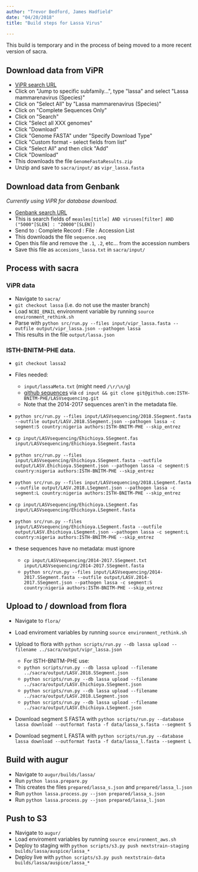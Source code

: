 ```yaml
---
author: "Trevor Bedford, James Hadfield"
date: "04/20/2018"
title: "Build steps for Lassa Virus"

---
```


This build is temporary and in the process of being moved to a more recent version of sacra.

## Download data from ViPR

* [ViPR search URL](https://www.viprbrc.org/brc/vipr_genome_search.spg?method=ShowCleanSearch&decorator=arena)
* Click on "Jump to specific subfamily...", type "lassa" and select "Lassa mammarenavirus (Species)"
* Click on "Select All" by "Lassa mammarenavirus (Species)"
* Click on "Complete Sequences Only"
* Click on "Search"
* Click "Select all XXX genomes"
* Click "Download"
* Click "Genome FASTA" under "Specify Download Type"
* Click "Custom format - select fields from list"
* Click "Select All" and then click "Add"
* Click "Download"
* This downloads the file `GenomeFastaResults.zip`
* Unzip and save to `sacra/input/` as `vipr_lassa.fasta`

## Download data from Genbank

_Currently using ViPR for database download._

* [Genbank search URL](https://www.ncbi.nlm.nih.gov/nuccore/?term=lassa%5Btitle%5D+AND+viruses%5Bfilter%5D+AND+("2000"%5BSLEN%5D+%3A+"20000"%5BSLEN%5D))
* This is search fields of `measles[title] AND viruses[filter] AND ("5000"[SLEN] : "20000"[SLEN])`
* Send to : Complete Record : File : Accession List
* This downloads the file `sequence.seq`
* Open this file and remove the `.1`, `.2`, etc... from the accession numbers
* Save this file as `accesions_lassa.txt` in `sacra/input/`

## Process with sacra

### ViPR data

* Navigate to `sacra/`
* `git checkout lassa` (i.e. do not use the master branch)
* Load `NCBI_EMAIL` environment variable by running `source environment_rethink.sh`
* Parse with `python src/run.py --files input/vipr_lassa.fasta --outfile output/vipr_lassa.json --pathogen lassa`
* This results in the file `output/lassa.json`

### ISTH-BNITM-PHE data.
* `git checkout lassa2`
* Files needed:
  * `input/lassaMeta.txt` (might need `/\r/\n/g`)
  * [github sequences](https://github.com/ISTH-BNITM-PHE/LASVsequencing) via `cd input && git clone git@github.com:ISTH-BNITM-PHE/LASVsequencing.git`
  * Note that the 2014-2017 sequences aren't in the metadata file.
* `python src/run.py --files input/LASVsequencing/2018.SSegment.fasta --outfile output/LASV.2018.SSegment.json --pathogen lassa -c segment:S country:nigeria authors:ISTH-BNITM-PHE --skip_entrez`
* `cp input/LASVsequencing/Ehichioya.SSegment.fas input/LASVsequencing/Ehichioya.SSegment.fasta`
* `python src/run.py --files input/LASVsequencing/Ehichioya.SSegment.fasta --outfile output/LASV.Ehichioya.SSegment.json --pathogen lassa -c segment:S country:nigeria authors:ISTH-BNITM-PHE --skip_entrez`

* `python src/run.py --files input/LASVsequencing/2018.LSegment.fasta --outfile output/LASV.2018.LSegment.json --pathogen lassa -c segment:L country:nigeria authors:ISTH-BNITM-PHE --skip_entrez`
* `cp input/LASVsequencing/Ehichioya.LSegment.fas input/LASVsequencing/Ehichioya.LSegment.fasta`
* `python src/run.py --files input/LASVsequencing/Ehichioya.LSegment.fasta --outfile output/LASV.Ehichioya.LSegment.json --pathogen lassa -c segment:L country:nigeria authors:ISTH-BNITM-PHE --skip_entrez`

* these sequences have no metadata: must ignore
  * `cp input/LASVsequencing/2014-2017.SSegment.txt input/LASVsequencing/2014-2017.SSegment.fasta`
  * `python src/run.py --files input/LASVsequencing/2014-2017.SSegment.fasta --outfile output/LASV.2014-2017.SSegment.json --pathogen lassa -c segment:S country:nigeria authors:ISTH-BNITM-PHE --skip_entrez`



## Upload to / download from flora

* Navigate to `flora/`
* Load enviroment variables by running `source environment_rethink.sh`
* Upload to flora with `python scripts/run.py --db lassa upload --filename ../sacra/output/vipr_lassa.json`
  * For ISTH-BNITM-PHE use:
  * `python scripts/run.py --db lassa upload --filename ../sacra/output/LASV.2018.SSegment.json`
  * `python scripts/run.py --db lassa upload --filename ../sacra/output/LASV.Ehichioya.SSegment.json`
  * `python scripts/run.py --db lassa upload --filename ../sacra/output/LASV.2018.LSegment.json`
  * `python scripts/run.py --db lassa upload --filename ../sacra/output/LASV.Ehichioya.LSegment.json`

* Download segment S FASTA with `python scripts/run.py --database lassa download --outformat fasta -f data/lassa_s.fasta --segment S`
* Download segment L FASTA with `python scripts/run.py --database lassa download --outformat fasta -f data/lassa_l.fasta --segment L`

## Build with augur

* Navigate to `augur/builds/lassa/`
* Run `python lassa.prepare.py`
* This creates the files `prepared/lassa_s.json` and `prepared/lassa_l.json`
* Run `python lassa.process.py --json prepared/lassa_s.json`
* Run `python lassa.process.py --json prepared/lassa_l.json`

## Push to S3

* Navigate to `augur/`
* Load enviroment variables by running `source environment_aws.sh`
* Deploy to staging with `python scripts/s3.py push nextstrain-staging builds/lassa/auspice/lassa_*`
* Deploy live with `python scripts/s3.py push nextstrain-data builds/lassa/auspice/lassa_*`
